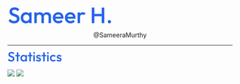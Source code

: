 ![](./output/name.png)

<p align="center">@SameeraMurthy</p>

<hr/>

![](./output/stats.png)

<img src="https://github-readme-stats.vercel.app/api?username=SameeraMurthy&show_icons=true&theme=dark&title_color=dodgerblue&icon_color=dodgerblue&hide_border=true"/>
<img src="https://github-readme-stats.vercel.app/api/top-langs/?username=sameeramurthy&theme=dark&title_color=dodgerblue&layout=compact&hide_border=true"/>
